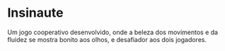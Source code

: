 # Insinaute
Um jogo cooperativo desenvolvido, onde a beleza dos movimentos e da fluidez se mostra bonito aos olhos, e desafiador aos dois jogadores. 
